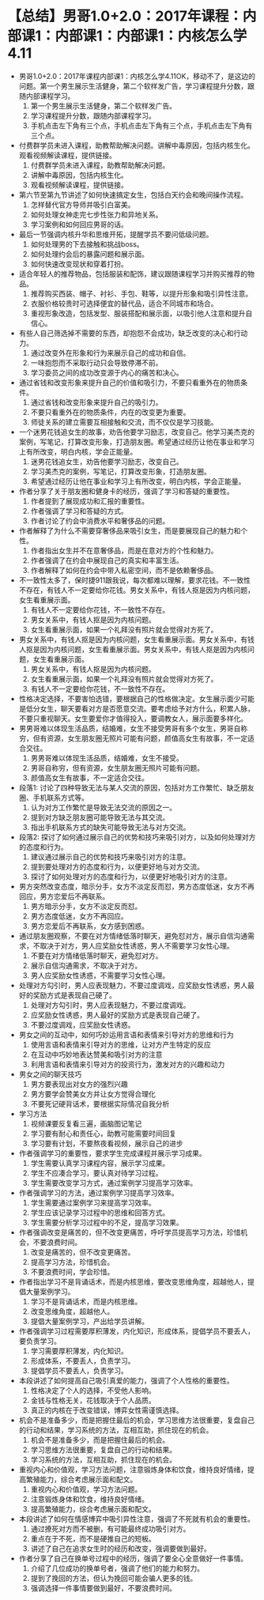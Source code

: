 # 【总结】男哥1.0+2.0：2017年课程：内部课1：内部课1：内部课1：内核怎么学4.11

-   男哥1.0+2.0：2017年课程内部课1：内核怎么学4.11OK，移动不了，是这边的问题。第一个男生展示生活健身，第二个软样发广告，学习课程提升分数，跟随内部课程学习。
    1.  第一个男生展示生活健身，第二个软样发广告。
    2.  学习课程提升分数，跟随内部课程学习。
    3.  手机点击左下角有三个点，手机点击左下角有三个点，手机点击左下角有三个点。
-   付费群学员未进入课程，助教帮助解决问题。讲解中毒原因，包括内核生化。观看视频解读课程，提供链接。
    1.  付费群学员未进入课程，助教帮助解决问题。
    2.  讲解中毒原因，包括内核生化。
    3.  观看视频解读课程，提供链接。
-   第六节至第九节讲述了如何快速搞定女生，包括白天约会和晚间操作流程。
    1.  怎样替代官方导师并吸引白富美。
    2.  如何处理女神走完七步性张力和异地关系。
    3.  学习案例和如何回应男哥的话。
-   最后一节强调内核升华和思维开拓，提醒学员不要问低级问题。
    1.  如何处理男的下去接触和挑战boss。
    2.  如何处理约会后的暴露问题和展示面。
    3.  如何快速改变现状和穿着打扮。
-   适合年轻人的推荐物品，包括服装和配饰，建议跟随课程学习并购买推荐的物品。
    1.  推荐购买西装、帽子、衬衫、手包、鞋等，以提升形象和吸引异性注意。
    2.  衣服价格较贵时可选择便宜的替代品，适合不同城市和场合。
    3.  重视形象改造，包括发型、服装搭配和展示面，以吸引他人注意和提升自信心。
-   有些人自己筛选掉不需要的东西，却抱怨不会成功，缺乏改变的决心和行动力。
    1.  通过改变外在形象和行为来展示自己的成功和自信。
    2.  一味抱怨而不采取行动只会导致停滞不前。
    3.  学习委员之间的成功改变源于内心的痛苦和决心。
-   通过省钱和改变形象来提升自己的价值和吸引力，不要只看重外在的物质条件。
    1.  通过省钱和改变形象来提升自己的吸引力。
    2.  不要只看重外在的物质条件，内在的改变更为重要。
    3.  师徒关系的建立需要互相接触和交流，而不仅仅是学习技能。
-   一个迷男花钱追女生的故事，劝告他要学习励志，改变自己。他学习美杰克的案例，写笔记，打算改变形象，打造朋友圈。希望通过经历让他在事业和学习上有所改变，明白内核，学会正能量。
    1.  迷男花钱追女生，劝告他要学习励志，改变自己。
    2.  学习美杰克的案例，写笔记，打算改变形象，打造朋友圈。
    3.  希望通过经历让他在事业和学习上有所改变，明白内核，学会正能量。
-   作者分享了关于朋友圈和健身卡的经历，强调了学习和答疑的重要性。
    1.  作者提到了展现成功和汇报的重要性。
    2.  作者强调了学习和答疑的方式。
    3.  作者讨论了约会中消费水平和奢侈品的问题。
-   作者解释了为什么不需要穿奢侈品来吸引女生，而是要展现自己的魅力和个性。
    1.  作者指出女生并不在意奢侈品，而是在意对方的个性和魅力。
    2.  作者强调了在约会中展现自己的真实和丰富生活。
    3.  作者解释了如何在约会中带入私密空间，而不是依赖奢侈品。
-   不一致性太多了，保时捷911跟我说，每次都难以理解，要求花钱。不一致性不存在，有钱人不一定要给你花钱。男女关系中，有钱人抠是因为内核问题，女生看重展示面。
    1.  有钱人不一定要给你花钱，不一致性不存在。
    2.  男女关系中，有钱人抠是因为内核问题。
    3.  女生看重展示面，如果一个礼拜没有照片就会觉得对方死了。
-   男女关系中，有钱人抠是因为内核问题，女生看重展示面。男女关系中，有钱人抠是因为内核问题，女生看重展示面。男女关系中，有钱人抠是因为内核问题，女生看重展示面。
    1.  男女关系中，有钱人抠是因为内核问题。
    2.  女生看重展示面，如果一个礼拜没有照片就会觉得对方死了。
    3.  有钱人不一定要给你花钱，不一致性不存在。
-   性格决定选择，不要害怕选错，要根据自己的性格做决定。女生展示面少可能是低分女生，聊天要看对方是否愿意交流。要考虑给予对方什么，积累人脉，不要只重视聊天。女生要爱你才值得投入，要调教女人，展示面要多样化。
-   男男哥难以体现生活品质，结婚难，女生不接受男哥有多个女生，男哥自称穷，但有资源，女生朋友圈无照片可能有问题，颜值高女生有故事，不一定适合交往。
    1.  男男哥难以体现生活品质，结婚难，女生不接受。
    2.  男哥自称穷，但有资源，女生朋友圈无照片可能有问题。
    3.  颜值高女生有故事，不一定适合交往。
-   段落1: 讨论了四种导致无法与某人交流的原因，包括对方工作繁忙、缺乏朋友圈、手机联系方式等。
    1.  认为对方工作繁忙是导致无法交流的原因之一。
    2.  提到对方缺乏朋友圈可能导致无法与其交流。
    3.  指出手机联系方式的缺失可能导致无法与对方交流。
-   段落2: 探讨了如何通过展示自己的优势和技巧来吸引对方，以及如何处理对方的态度和行为。
    1.  建议通过展示自己的优势和技巧来吸引对方的注意。
    2.  提到要处理对方的态度和行为，以便更好地与对方交流。
    3.  探讨了如何处理对方的态度和行为，以便更好地吸引对方的注意。
-   男方突然改变态度，暗示分手，女方不淡定反而怼，男方态度低迷，女方不再回应，男方恋爱后不再联系。
    1.  男方暗示分手，女方不淡定反而怼。
    2.  男方态度低迷，女方不再回应。
    3.  男方恋爱后不再联系，女方感到困惑。
-   通过朋友圈观察，不要在对方情绪低落时聊天，避免怼对方，展示自信沟通需求，不取决于对方，男人应奖励女性诱惑，男人不需要学习女性心理。
    1.  不要在对方情绪低落时聊天，避免怼对方。
    2.  展示自信沟通需求，不取决于对方。
    3.  男人应奖励女性诱惑，不需要学习女性心理。
-   处理对方勾引时，男人应表现魅力，不要过度调戏，应奖励女性诱惑，男人最好的奖励方式是表现自己硬了。
    1.  处理对方勾引时，男人应表现魅力，不要过度调戏。
    2.  应奖励女性诱惑，男人最好的奖励方式是表现自己硬了。
    3.  不要过度调戏，应奖励女性诱惑。
-   男女之间的互动中，如何巧妙运用言语和表情来引导对方的思维和行为
    1.  使用言语和表情来引导对方的思维，让对方产生特定的反应
    2.  在互动中巧妙地表达赞美和吸引对方的注意
    3.  利用言语和表情来引导对方的投资行为，激发对方的兴趣和动力
-   男女之间的聊天技巧
    1.  男方要表现出对女方的强烈兴趣
    2.  男方要学会赞美女方并让女方觉得合理化
    3.  不要死记硬背话术，要根据实际情况自我分析
-   学习方法
    1.  视频课要反复看三遍，画脑图记笔记
    2.  学习要有耐心和责任心，助教可能需要时间回复
    3.  学习要有计划，不要熬夜看视频，展示自己的进步
-   作者强调学习的重要性，要求学生完成课程并展示学习成果。
    1.  学生需要认真学习课程内容，展示学习成果。
    2.  学生不应凑合学习，要认真对待学习过程。
    3.  学生需要改变学习方式，通过案例学习提高学习效率。
-   作者强调学习的方法，通过案例学习提高学习效率。
    1.  学生需要通过案例学习来提高学习效率。
    2.  学生应该记录学习过程中的思维和回答方式。
    3.  学生需要分析学习过程中的不足，提高学习效果。
-   作者强调改变是痛苦的，但不改变更痛苦，呼吁学员提高学习方法，珍惜机会，不要浪费时间。
    1.  改变是痛苦的，但不改变更痛苦。
    2.  提高学习方法，珍惜机会。
    3.  不要浪费时间，学会珍惜。
-   作者指出学习不是背诵话术，而是内核思维，要改变思维角度，超越他人，提倡大量案例学习。
    1.  学习不是背诵话术，而是内核思维。
    2.  改变思维角度，超越他人。
    3.  提倡大量案例学习，产出给学员讲解。
-   作者强调学习过程需要厚积薄发，内化知识，形成体系，提倡学员不要丢人，要负责学习。
    1.  学习需要厚积薄发，内化知识。
    2.  形成体系，不要丢人，负责学习。
    3.  提倡学员不要丢人，负责学习。
-   本段讲述了如何提高自己吸引真爱的能力，强调了个人性格的重要性。
    1.  性格决定了个人的选择，不受他人影响。
    2.  金钱与性格无关，花钱取决于个人品质。
    3.  真正的内核在于改变错误，博弈女性需谨慎选择。
-   机会不是准备多少，而是把握住最后的机会，学习思维方法很重要，复盘自己的行动和结果，学习系统的方法，互相互助，抓住现在的机会。
    1.  机会不是准备多少，而是把握住最后的机会。
    2.  学习思维方法很重要，复盘自己的行动和结果。
    3.  学习系统的方法，互相互助，抓住现在的机会。
-   重视内心和价值观，学习方法问题，注意锻炼身体和饮食，维持良好情绪，提高繁殖能力，综合考虑展示面和配文。
    1.  重视内心和价值观，学习方法问题。
    2.  注意锻炼身体和饮食，维持良好情绪。
    3.  提高繁殖能力，综合考虑展示面和配文。
-   本段讲述了如何在情感博弈中吸引异性注意，强调了不死就有机会的重要性。
    1.  通过撩死对方而不被删，有可能最终成功吸引对方。
    2.  重点在于不死，而不是硬推自己的短板。
    3.  讲述了自己在追求女生时的经历和改变，强调要做到最好。
-   作者分享了自己在换单号过程中的经历，强调了要全心全意做好一件事情。
    1.  介绍了几位成功的换单号者，强调了他们的能力和努力。
    2.  提到了挽回的方法，但认为挽回可能会骗人更多的钱。
    3.  强调选择一件事情要做到最好，不要浪费时间。